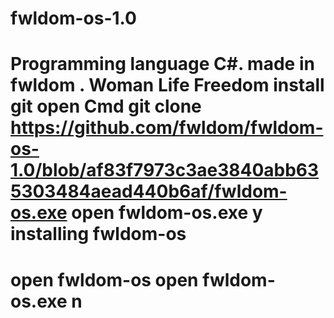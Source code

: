 # fwldom-os-1.0
Programming language C#. made in fwldom . Woman Life Freedom 
install git
open Cmd
git clone https://github.com/fwldom/fwldom-os-1.0/blob/af83f7973c3ae3840abb635303484aead440b6af/fwldom-os.exe
open fwldom-os.exe
y
installing fwldom-os 
=====================
open fwldom-os
open fwldom-os.exe
n
================
